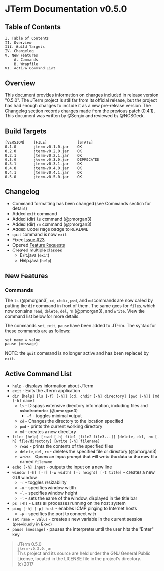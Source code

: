 # JTerm Documentation v0.5.0

## Table of Contents
```
I. Table of Contents  
II. Overview    
III. Build Targets  
IV. Changelog    
V. New Features  
    A. Commands  
    B. Wrapfile  
VI. Active Command List
```

## Overview
This document provides information on changes included in release version "0.5.0". The JTerm project is still far from its official release, but the project has had enough changes to include it as a new pre-release version. The Changelog section records changes made from the previous patch (0.4.1). This document was written by @Sergix and reviewed by @NCSGeek.

## Build Targets
```
[VERSION]    [FILE]              [STATE]
0.1.0        jterm-v0.1.0.jar    OK
0.2.0        jterm-v0.2.0.jar    OK
0.2.1	     jterm-v0.2.1.jar	 OK
0.3.0	     jterm-v0.3.0.jar	 DEPRECATED
0.3.1        jterm-v0.3.1.jar	 OK
0.4.0        jterm-v0.4.0.jar	 OK
0.4.1        jterm-v0.4.1.jar    OK
0.5.0	     jterm-v0.5.0.jar    OK
```

## Changelog
- Command formatting has been changed (see Commands section for details)
- Added `exit` command
- Added (dir) `ls` command (@pmorgan3)
- Added (dir) `rm` command (@pmorgan3)
- Added CodeTriage badge to README
- `quit` command is now `exit`
- Fixed [Issue #23](https://github.com/Sergix/JTerm/issues/23)
- Opened [Feature Requests](https://github.com/Sergix/JTerm/issues/22)
- Created multiple classes
	- Exit.java (`exit`)
	- Help.java (`help`)

## New Features

### Commands
The `ls` (@pmorgan3), `cd`, `chdir`, `pwd`, and `md` commands are now called by putting the `dir` command in front of them. The same goes for `files`, which now contains `read`, `delete`, `del`, `rm` (@pmorgan3), and `write`. View the command list below for more details.

The commands `set`, `exit`, `pause` have been added to JTerm. The syntax for these commands are as follows:
```
set name = value
pause [message]
```
NOTE: the `quit` command is no longer active and has been replaced by `exit`.

## Active Command List
- `help` - displays information about JTerm
- `exit` - Exits the JTerm application
- `dir [help] [ls [-f] [-h]] [cd, chdir [-h] directory] [pwd [-h]] [md [-h] name]`
	- `ls` - Dispays extensive directory information, including files and subdirectories (@pmorgan3)
		- `-f` - toggles minimal output
	- `cd` - Changes the directory to the location specified
	- `pwd` - prints the current working directory
	- `md` - creates a new directory
- `files [help] [read [-h] file1 [file2 file3...]] [delete, del, rm [-h] file/directory] [write [-h] filename]`
	- `read` - prints the contents of the specified files
	- `delete`, `del`, `rm` - deletes the specified file or directory (@pmorgan3)
	- `write` - Opens an input prompt that will write the data to the new file named `filename` 
- `echo [-h] input` - outputs the input on a new line
- `window [-h] [-r] [-w width] [-l height] [-t title]` - creates a new GUI window
	- `-r` - toggles resizability
	- `-w` - specifies window width
	- `-l` - specifies window height
	- `-t` - sets the name of the window, displayed in the title bar
- `ps [-h]` - Lists all processes running on the host system
- `ping [-h] [-p] host` - enables ICMP pinging to Internet hosts
	- `-p` - specifies the port to connect with
- `set name = value` - creates a new variable in the current session (previously in Exec)
- `pause [message]` - pauses the interpreter until the user hits the "Enter" key

> JTerm 0.5.0  
> `jterm-v0.5.0.jar`  
> This project and its source are held under the GNU General Public License, located in the LICENSE file in the project's directory.  
> (c) 2017  
